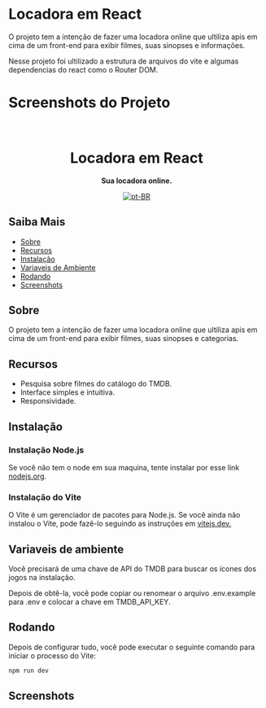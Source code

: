 # Locadora em React

O projeto tem a intenção de fazer uma locadora online que ultiliza apis em cima de um front-end para exibir filmes, suas sinopses e informações.

Nesse projeto foi ultilizado a estrutura de arquivos do vite e algumas dependencias do react como o Router DOM.

# Screenshots do Projeto

<br>

<div align="center">

  <h1 align="center">Locadora em React</h1>
  
  <p align="center">
    <strong>Sua locadora online.</strong>
  </p>

[![pt-BR](https://img.shields.io/badge/lang-pt--BR-green.svg)](README.pt-BR.md)

</div>

## Saiba Mais

- [Sobre](#Sobre)
- [Recursos](#Recursos)
- [Instalação](#Instalação)
- [Variaveis de Ambiente](#Variaveis-de-ambiente)
- [Rodando](#Rodando)
- [Screenshots](#Screenshots)

## Sobre

O projeto tem a intenção de fazer uma locadora online que ultiliza apis em cima de um front-end para exibir filmes, suas sinopses e categorias.

## Recursos

- Pesquisa sobre filmes do catálogo do TMDB.
- Interface simples e intuitiva.
- Responsividade.

## Instalação

### Instalação Node.js

Se você não tem o node em sua maquina, tente instalar por esse link [nodejs.org](https://nodejs.org/).

### Instalação do Vite

O Vite é um gerenciador de pacotes para Node.js. Se você ainda não instalou o Vite, pode fazê-lo seguindo as instruções em [vitejs.dev.](https://vitejs.dev)

## Variaveis de ambiente

Você precisará de uma chave de API do TMDB para buscar os ícones dos jogos na instalação.

Depois de obtê-la, você pode copiar ou renomear o arquivo .env.example para .env e colocar a chave em TMDB_API_KEY.

## Rodando

Depois de configurar tudo, você pode executar o seguinte comando para iniciar o processo do Vite:

```bash
npm run dev
```

## Screenshots

